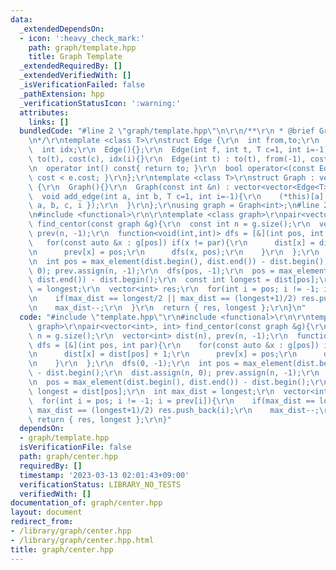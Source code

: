```yaml
---
data:
  _extendedDependsOn:
  - icon: ':heavy_check_mark:'
    path: graph/template.hpp
    title: Graph Template
  _extendedRequiredBy: []
  _extendedVerifiedWith: []
  _isVerificationFailed: false
  _pathExtension: hpp
  _verificationStatusIcon: ':warning:'
  attributes:
    links: []
  bundledCode: "#line 2 \"graph/template.hpp\"\n\r\n/**\r\n * @brief Graph Template\r\
    \n*/\r\ntemplate <class T>\r\nstruct Edge {\r\n  int from,to;\r\n  T cost;\r\n\
    \  int idx;\r\n  Edge(){};\r\n  Edge(int f, int t, T c=1, int i=-1) : from(f),\
    \ to(t), cost(c), idx(i){}\r\n  Edge(int t) : to(t), from(-1), cost(1), idx(-1){}\r\
    \n  operator int() const{ return to; }\r\n  bool operator<(const Edge &e){ return\
    \ cost < e.cost; }\r\n};\r\ntemplate <class T>\r\nstruct Graph : vector<vector<Edge<T>>>\
    \ {\r\n  Graph(){}\r\n  Graph(const int &n) : vector<vector<Edge<T>>>(n){}\r\n\
    \  void add_edge(int a, int b, T c=1, int i=-1){\r\n    (*this)[a].push_back({\
    \ a, b, c, i });\r\n  }\r\n};\r\nusing graph = Graph<int>;\n#line 2 \"graph/center.hpp\"\
    \n#include <functional>\r\n\r\ntemplate <class graph>\r\npair<vector<int>, int>\
    \ find_centor(const graph &g){\r\n  const int n = g.size();\r\n  vector<int> dist(n),\
    \ prev(n, -1);\r\n  function<void(int,int)> dfs = [&](int pos, int par){\r\n \
    \   for(const auto &x : g[pos]) if(x != par){\r\n      dist[x] = dist[pos] + 1;\r\
    \n      prev[x] = pos;\r\n      dfs(x, pos);\r\n    }\r\n  };\r\n  dfs(0, -1);\r\
    \n  int pos = max_element(dist.begin(), dist.end()) - dist.begin();\r\n  dist.assign(n,\
    \ 0); prev.assign(n, -1);\r\n  dfs(pos, -1);\r\n  pos = max_element(dist.begin(),\
    \ dist.end()) - dist.begin();\r\n  const int longest = dist[pos];\r\n  int max_dist\
    \ = longest;\r\n  vector<int> res;\r\n  for(int i = pos; i != -1; i = prev[i]){\r\
    \n    if(max_dist == longest/2 || max_dist == (longest+1)/2) res.push_back(i);\r\
    \n    max_dist--;\r\n  }\r\n  return { res, longest };\r\n}\n"
  code: "#include \"template.hpp\"\r\n#include <functional>\r\n\r\ntemplate <class\
    \ graph>\r\npair<vector<int>, int> find_centor(const graph &g){\r\n  const int\
    \ n = g.size();\r\n  vector<int> dist(n), prev(n, -1);\r\n  function<void(int,int)>\
    \ dfs = [&](int pos, int par){\r\n    for(const auto &x : g[pos]) if(x != par){\r\
    \n      dist[x] = dist[pos] + 1;\r\n      prev[x] = pos;\r\n      dfs(x, pos);\r\
    \n    }\r\n  };\r\n  dfs(0, -1);\r\n  int pos = max_element(dist.begin(), dist.end())\
    \ - dist.begin();\r\n  dist.assign(n, 0); prev.assign(n, -1);\r\n  dfs(pos, -1);\r\
    \n  pos = max_element(dist.begin(), dist.end()) - dist.begin();\r\n  const int\
    \ longest = dist[pos];\r\n  int max_dist = longest;\r\n  vector<int> res;\r\n\
    \  for(int i = pos; i != -1; i = prev[i]){\r\n    if(max_dist == longest/2 ||\
    \ max_dist == (longest+1)/2) res.push_back(i);\r\n    max_dist--;\r\n  }\r\n \
    \ return { res, longest };\r\n}"
  dependsOn:
  - graph/template.hpp
  isVerificationFile: false
  path: graph/center.hpp
  requiredBy: []
  timestamp: '2023-03-13 02:01:43+09:00'
  verificationStatus: LIBRARY_NO_TESTS
  verifiedWith: []
documentation_of: graph/center.hpp
layout: document
redirect_from:
- /library/graph/center.hpp
- /library/graph/center.hpp.html
title: graph/center.hpp
---
```

